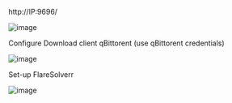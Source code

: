 http://IP:9696/

![image](https://github.com/user-attachments/assets/150aa907-6070-4232-a3e7-129a2c27b419)

Configure Download client qBittorent (use qBittorent credentials)

![image](https://github.com/user-attachments/assets/84c19ff5-97a3-4642-bb6a-0f95d000440e)

Set-up FlareSolverr

![image](https://github.com/user-attachments/assets/1b1044f1-f059-4905-8df7-f3e0e8bb39dc)

